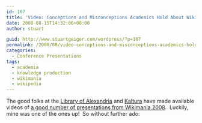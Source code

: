 ```yaml
---
id: 167
title: 'Video: Conceptions and Misconceptions Academics Hold About Wikipedia'
date: 2008-08-15T14:32:06+00:00
author: stuart

guid: http://www.stuartgeiger.com/wordpress/?p=167
permalink: /2008/08/video-conceptions-and-misconceptions-academics-hold-about-wikipedia/
categories:
  - Conference Presentations
tags:
  - academia
  - knowledge production
  - wikimania
  - wikipedia
---
```

The good folks at the [Library of Alexandria](http://www.bibalex.org) and [Kaltura](http://www.kaltura.com/devwiki/index.php/Main_Page) have made available videos of [a good number of presentations from Wikimania 2008](http://www.kaltura.com/devwiki/index.php/Wikimania_Sessions).  Luckily, mine was one of the ones up!  So without further ado:

<!--more-->